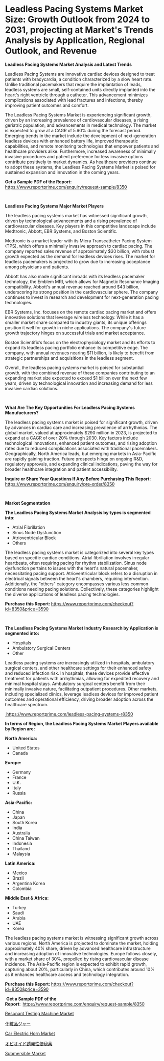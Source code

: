 <p><h1>Leadless Pacing Systems Market Size: Growth Outlook from 2024 to 2031, projecting at Market's Trends Analysis by Application, Regional Outlook, and Revenue</h1></p><p><strong>Leadless Pacing Systems Market Analysis and Latest Trends</strong></p>
<p><p>Leadless Pacing Systems are innovative cardiac devices designed to treat patients with bradycardia, a condition characterized by a slow heart rate. Unlike traditional pacemakers that require the implantation of leads, leadless systems are small, self-contained units directly implanted into the heart's right ventricle through a catheter. This advancement minimizes complications associated with lead fractures and infections, thereby improving patient outcomes and comfort.</p><p>The Leadless Pacing Systems Market is experiencing significant growth, driven by an increasing prevalence of cardiovascular diseases, a rising geriatric population, and advancements in medical technology. The market is expected to grow at a CAGR of 5.60% during the forecast period. Emerging trends in the market include the development of next-generation leadless devices with enhanced battery life, improved therapeutic capabilities, and remote monitoring technologies that empower patients and healthcare providers alike. Furthermore, increased awareness of minimally invasive procedures and patient preference for less invasive options contribute positively to market dynamics. As healthcare providers continue to adopt these systems, the Leadless Pacing Systems Market is poised for sustained expansion and innovation in the coming years.</p></p>
<p><strong>Get a Sample PDF of the Report:&nbsp;</strong> <a href="https://www.reportprime.com/enquiry/request-sample/8350">https://www.reportprime.com/enquiry/request-sample/8350</a></p>
<p>&nbsp;</p>
<p><strong>Leadless Pacing Systems Major Market Players</strong></p>
<p><p>The leadless pacing systems market has witnessed significant growth, driven by technological advancements and a rising prevalence of cardiovascular diseases. Key players in this competitive landscape include Medtronic, Abbott, EBR Systems, and Boston Scientific.</p><p>Medtronic is a market leader with its Micra Transcatheter Pacing System (TPS), which offers a minimally invasive approach to cardiac pacing. The company reported sales revenue of approximately $30 billion, with robust growth expected as the demand for leadless devices rises. The market for leadless pacemakers is projected to grow due to increasing acceptance among physicians and patients.</p><p>Abbott has also made significant inroads with its leadless pacemaker technology, the Emblem MRI, which allows for Magnetic Resonance Imaging compatibility. Abbott's annual revenue reached around $43 billion, underscoring its strong position in the cardiovascular sphere. The company continues to invest in research and development for next-generation pacing technologies.</p><p>EBR Systems, Inc. focuses on the remote cardiac pacing market and offers innovative solutions that leverage wireless technology. While it has a smaller market share compared to industry giants, its unique offerings position it well for growth in niche applications. The company's future growth trajectory hinges on successful trials and market acceptance.</p><p>Boston Scientific’s focus on the electrophysiology market and its efforts to expand its leadless pacing portfolio enhance its competitive edge. The company, with annual revenues nearing $11 billion, is likely to benefit from strategic partnerships and acquisitions in the leadless segment.</p><p>Overall, the leadless pacing systems market is poised for substantial growth, with the combined revenue of these companies contributing to an expanding market size expected to exceed $1 billion over the next few years, driven by technological innovation and increasing demand for less invasive cardiac solutions.</p></p>
<p>&nbsp;</p>
<p><strong>What Are The Key Opportunities For Leadless Pacing Systems Manufacturers?</strong></p>
<p><p>The leadless pacing systems market is poised for significant growth, driven by advances in cardiac care and increasing prevalence of arrhythmias. The global market, valued at approximately $290 million in 2023, is projected to expand at a CAGR of over 20% through 2030. Key factors include technological innovations, enhanced patient outcomes, and rising adoption rates due to reduced complications associated with traditional pacemakers. Geographically, North America leads, but emerging markets in Asia-Pacific are rapidly gaining traction. Future prospects hinge on ongoing R&D, regulatory approvals, and expanding clinical indications, paving the way for broader healthcare integration and patient accessibility.</p></p>
<p><strong>Inquire or Share Your Questions If Any Before Purchasing This Report:</strong> <a href="https://www.reportprime.com/enquiry/pre-order/8350">https://www.reportprime.com/enquiry/pre-order/8350</a></p>
<p>&nbsp;</p>
<p><strong>Market Segmentation</strong></p>
<p><strong>The Leadless Pacing Systems Market Analysis by types is segmented into:</strong></p>
<p><ul><li>Atrial Fibrillation</li><li>Sinus Node Dysfunction</li><li>Atrioventricular Block</li><li>Others</li></ul></p>
<p><p>The leadless pacing systems market is categorized into several key types based on specific cardiac conditions. Atrial fibrillation involves irregular heartbeats, often requiring pacing for rhythm stabilization. Sinus node dysfunction pertains to issues with the heart's natural pacemaker, necessitating pacing support. Atrioventricular block refers to a disruption in electrical signals between the heart's chambers, requiring intervention. Additionally, the "others" category encompasses various less common conditions needing pacing solutions. Collectively, these categories highlight the diverse applications of leadless pacing technologies.</p></p>
<p><strong>Purchase this Report:&nbsp;</strong><a href="https://www.reportprime.com/checkout?id=8350&price=3590">https://www.reportprime.com/checkout?id=8350&price=3590</a></p>
<p>&nbsp;</p>
<p><strong>The Leadless Pacing Systems Market Industry Research by Application is segmented into:</strong></p>
<p><ul><li>Hospitals</li><li>Ambulatory Surgical Centers</li><li>Other</li></ul></p>
<p><p>Leadless pacing systems are increasingly utilized in hospitals, ambulatory surgical centers, and other healthcare settings for their enhanced safety and reduced infection risk. In hospitals, these devices provide effective treatment for patients with arrhythmias, allowing for expedited recovery and minimal hospital stays. Ambulatory surgical centers benefit from their minimally invasive nature, facilitating outpatient procedures. Other markets, including specialized clinics, leverage leadless devices for improved patient outcomes and operational efficiency, driving broader adoption across the healthcare spectrum.</p></p>
<p><a href="https://www.reportprime.com/leadless-pacing-systems-r8350">&nbsp;https://www.reportprime.com/leadless-pacing-systems-r8350</a></p>
<p><strong>In terms of Region, the Leadless Pacing Systems Market Players available by Region are:</strong></p>
<p>
    <p> <strong> North America: </strong>
        <ul>
            <li>United States</li>
            <li>Canada</li>
        </ul>
        </p> 
    <p> <strong> Europe: </strong>
        <ul>
            <li>Germany</li>
            <li>France</li>
            <li>U.K.</li>
            <li>Italy</li>
            <li>Russia</li>
        </ul>
        </p> 
    <p> <strong> Asia-Pacific: </strong>
        <ul>
            <li>China</li>
            <li>Japan</li>
            <li>South Korea</li>
            <li>India</li>
            <li>Australia</li>
            <li>China Taiwan</li>
            <li>Indonesia</li>
            <li>Thailand</li>
            <li>Malaysia</li>
        </ul>
        </p> 
    <p> <strong> Latin America: </strong>
        <ul>
            <li>Mexico</li>
            <li>Brazil</li>
            <li>Argentina Korea</li>
            <li>Colombia</li>
        </ul>
        </p> 
    <p> <strong> Middle East & Africa: </strong>
        <ul>
            <li>Turkey</li>
            <li>Saudi</li>
            <li>Arabia</li>
            <li>UAE</li>
            <li>Korea</li>
        </ul>
    </p>
    </p>
<p><p>The leadless pacing systems market is witnessing significant growth across various regions. North America is projected to dominate the market, holding approximately 40% share, driven by advanced healthcare infrastructure and increasing adoption of innovative technologies. Europe follows closely, with a market share of 30%, propelled by rising cardiovascular disease incidence. The Asia-Pacific region is expected to exhibit rapid growth, capturing about 20%, particularly in China, which contributes around 10% as it enhances healthcare access and technology integration.</p></p>
<p><strong>Purchase this Report: </strong><a href="https://www.reportprime.com/checkout?id=8350&price=3590">https://www.reportprime.com/checkout?id=8350&price=3590</a></p>
<p>&nbsp;<strong>Get a Sample PDF of the Report:&nbsp;&nbsp;</strong><a href="https://www.reportprime.com/enquiry/request-sample/8350">https://www.reportprime.com/enquiry/request-sample/8350</a></p>
<p><strong></strong></p>
<p><p><a href="https://issuu.com/reportprime-2/docs/resonant-testing-machine-market-siz_08de8315a0c6e4">Resonant Testing Machine Market</a></p><p><a href="https://medium.com/@dfg5fff/cosmetics-jar-market-%E3%81%AF-%E3%82%B3%E3%82%B9%E3%83%88%E7%AE%A1%E7%90%86%E3%81%A8%E5%8A%B9%E7%8E%87%E5%90%91%E4%B8%8A%E3%82%92%E5%84%AA%E5%85%88%E3%81%97%E3%81%BE%E3%81%99-%E3%81%95%E3%82%89%E3%81%AB-%E5%A0%B1%E5%91%8A%E6%9B%B8%E3%81%AF%E5%B8%82%E5%A0%B4%E3%81%AE%E9%9C%80%E8%A6%81%E9%9D%A2%E3%81%A8%E4%BE%9B%E7%B5%A6%E9%9D%A2%E3%81%AE%E4%B8%A1%E6%96%B9%E3%82%92%E3%82%AB%E3%83%90%E3%83%BC%E3%81%97%E3%81%A6%E3%81%84%E3%81%BE%E3%81%99-cosmetics-jar-%E5%B8%82%E5%A0%B4%E3%81%AF-2024-%E3%81%8B%E3%82%89-21bd99fbce4f">化粧品ジャー</a></p><p><a href="https://www.linkedin.com/pulse/car-electric-horn-market-indicators-size-regional-breakdown-e31he?trackingId=ssiD%2F0NKRLadFqVCLN5cqw%3D%3D">Car Electric Horn Market</a></p><p><a href="https://medium.com/@dfg5fff/opioid-induced-constipation-drugs-f834e3a5d3fe">オピオイド誘発性便秘薬</a></p><p><a href="https://issuu.com/reportprime-2/docs/submersible-market-size-2030.pptx_870348af810b2d">Submersible Market</a></p></p>